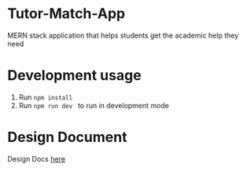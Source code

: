# Tutor-Match-App

MERN stack application that helps students get the academic help they need

# Development usage

1. Run `npm install`
2. Run `npm run dev ` to run in development mode

# Design Document

Design Docs [here](https://docs.google.com/document/d/1TX83QjBXnOxksskJH8em_gzH6H0qPJJN0GKg5r-C-mE/edit)
